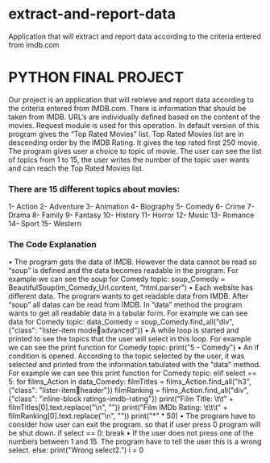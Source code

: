 # extract-and-report-data
Application that will extract and report data according to the criteria entered from Imdb.com
# PYTHON FINAL PROJECT
Our project is an application that will retrieve and report data according to the 
criteria entered from IMDB.com. 
There is information that should be taken from IMDB. URL’s are individually 
defined based on the content of the movies. Request module is used for this 
operation.
In default version of this program gives the “Top Rated Movies” list. Top Rated 
Movies list are in descending order by the IMDB Rating. It gives the top rated 
first 250 movie.
The program gives user a choice to topic of movie. The user can see the list of 
topics from 1 to 15, the user writes the number of the topic user wants and can 
reach the Top Rated Movies list.
### There are 15 different topics about movies:
1- Action
2- Adventure
3- Animation 
4- Biography
5- Comedy
6- Crime
7- Drama
8- Family
9- Fantasy
10- History
11- Horror
12- Music
13- Romance
14- Sport
15- Western
### The Code Explanation
• The program gets the data of IMDB. However the data cannot be read so 
“soup” is defined and the data becomes readable in the program. For 
example we can see the soup for Comedy topic:
soup_Comedy = BeautifulSoup(im_Comedy_Url.content, "html.parser")
• Each website has different data. The program wants to get readable data 
from IMDB. After “soup” all datas can be read from IMDB. In “data” 
method the program wants to get all readable data in a tabular form. For 
example we can see data for Comedy topic:
data_Comedy = soup_Comedy.find_all("div", {"class": "lister-item modeadvanced"})
• A while loop is started and printed to see the topics that the user will 
select in this loop. For example we can see the print function for Comedy 
topic:
print("5 - Comedy")
• An if condition is opened. According to the topic selected by the user, it 
was selected and printed from the information tabulated with the "data" 
method. For example we can see this print function for Comedy topic:
elif select == 5:
 for films_Action in data_Comedy:
 filmTitles = films_Action.find_all("h3", {"class": "lister-itemheader"})
 filmRanking = films_Action.find_all("div", {"class": "inline-block 
ratings-imdb-rating"})
 print("Film Title: \t\t" + filmTitles[0].text.replace("\n", ""))
 print("Film IMDb Rating: \t\t\t" + filmRanking[0].text.replace("\n", 
""))
 print("*" * 50)
• The program have to consider how user can exit the program. so that if 
user press 0 program will be shut down.
 if select == 0:
 break
• If the user does not press one of the numbers between 1 and 15. The 
program have to tell the user this is a wrong select.
else:
 print("Wrong select2.")
 i = 0
